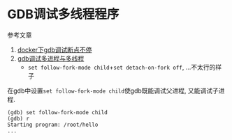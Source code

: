 # GDB调试多线程程序

参考文章

1. [docker下gdb调试断点不停](https://blog.csdn.net/so_dota_so/article/details/77509530)
2. [gdb调试多进程与多线程](https://blog.csdn.net/snow_5288/article/details/72982594)
    - `set follow-fork-mode child`+`set detach-on-fork off`, ...不太行的样子

在gdb中设置`set follow-fork-mode child`使gdb既能调试父进程, 又能调试子进程.

```
(gdb) set follow-fork-mode child
(gdb) r
Starting program: /root/hello
...
```
